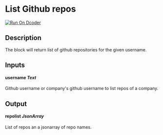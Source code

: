 # List Github repos
[![Run On Dcoder](https://static-content.dcoder.tech/dcoder-assets/run-on-dcoder.svg)](https://code.dcoder.tech/feed/block/60deeaf46860982e686bde8f)

## Description
The block will return list of github repositories for the given username.

## Inputs
#### **username**  *Text*
Github username or company's github username to list repos of a company.

## Output
#### **repolist**  *JsonArray*
List of repos an a jsonarray of repo names.

